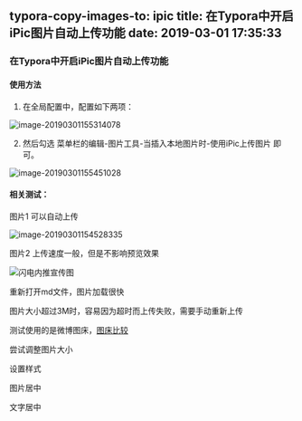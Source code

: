 typora-copy-images-to: ipic
title: 在Typora中开启iPic图片自动上传功能
date: 2019-03-01 17:35:33
---

### 在Typora中开启iPic图片自动上传功能



#### 使用方法

1. 在全局配置中，配置如下两项：

![image-20190301155314078](https://ws2.sinaimg.cn/large/006tKfTcly1g0ncirmiy3j30sc0tqgxw.jpg)

2. 然后勾选 菜单栏的编辑-图片工具-当插入本地图片时-使用iPic上传图片 即可。

![image-20190301155451028](https://ws1.sinaimg.cn/large/006tKfTcly1g0ncmn5msfj30y40u0x6r.jpg)



#### 相关测试：

图片1 可以自动上传

![image-20190301154528335](https://ws1.sinaimg.cn/large/006tKfTcly1g0ncamsaqpj30zq08643d.jpg)

图片2 上传速度一般，但是不影响预览效果

![闪电内推宣传图](https://ws4.sinaimg.cn/large/006tKfTcly1g0ncbwbhz0j30zp0u0u0y.jpg)

重新打开md文件，图片加载很快



图片大小超过3M时，容易因为超时而上传失败，需要手动重新上传



测试使用的是微博图床，[图床比较](图床比较)



尝试调整图片大小





设置样式



图片居中



文字居中




